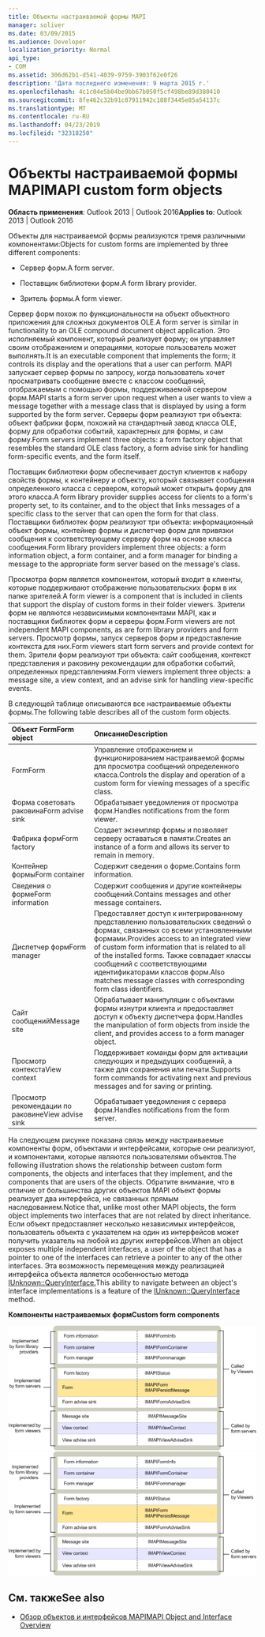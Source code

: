 ```yaml
---
title: Объекты настраиваемой формы MAPI
manager: soliver
ms.date: 03/09/2015
ms.audience: Developer
localization_priority: Normal
api_type:
- COM
ms.assetid: 306d62b1-d541-4039-9759-3903f62e0f26
description: 'Дата последнего изменения: 9 марта 2015 г.'
ms.openlocfilehash: 4c1c04e5b04be9bb67b050f5cf498be89d380410
ms.sourcegitcommit: 8fe462c32b91c87911942c188f3445e85a54137c
ms.translationtype: MT
ms.contentlocale: ru-RU
ms.lasthandoff: 04/23/2019
ms.locfileid: "32318250"
---
```

# <a name="mapi-custom-form-objects"></a><span data-ttu-id="280b5-103">Объекты настраиваемой формы MAPI</span><span class="sxs-lookup"><span data-stu-id="280b5-103">MAPI custom form objects</span></span>
  
<span data-ttu-id="280b5-104">**Область применения**: Outlook 2013 | Outlook 2016</span><span class="sxs-lookup"><span data-stu-id="280b5-104">**Applies to**: Outlook 2013 | Outlook 2016</span></span> 
  
<span data-ttu-id="280b5-105">Объекты для настраиваемой формы реализуются тремя различными компонентами:</span><span class="sxs-lookup"><span data-stu-id="280b5-105">Objects for custom forms are implemented by three different components:</span></span>
  
- <span data-ttu-id="280b5-106">Сервер форм.</span><span class="sxs-lookup"><span data-stu-id="280b5-106">A form server.</span></span>
    
- <span data-ttu-id="280b5-107">Поставщик библиотеки форм.</span><span class="sxs-lookup"><span data-stu-id="280b5-107">A form library provider.</span></span>
    
- <span data-ttu-id="280b5-108">Зритель формы.</span><span class="sxs-lookup"><span data-stu-id="280b5-108">A form viewer.</span></span>
    
<span data-ttu-id="280b5-109">Сервер форм похож по функциональности на объект объектного приложения для сложных документов OLE.</span><span class="sxs-lookup"><span data-stu-id="280b5-109">A form server is similar in functionality to an OLE compound document object application.</span></span> <span data-ttu-id="280b5-110">Это исполняемый компонент, который реализует форму; он управляет своим отображением и операциями, которые пользователь может выполнять.</span><span class="sxs-lookup"><span data-stu-id="280b5-110">It is an executable component that implements the form; it controls its display and the operations that a user can perform.</span></span> <span data-ttu-id="280b5-111">MAPI запускает сервер формы по запросу, когда пользователь хочет просматривать сообщение вместе с классом сообщений, отображаемым с помощью формы, поддерживаемой сервером форм.</span><span class="sxs-lookup"><span data-stu-id="280b5-111">MAPI starts a form server upon request when a user wants to view a message together with a message class that is displayed by using a form supported by the form server.</span></span> <span data-ttu-id="280b5-112">Серверы форм реализуют три объекта: объект фабрики форм, похожий на стандартный завод класса OLE, форму для обработки событий, характерных для формы, и сам форму.</span><span class="sxs-lookup"><span data-stu-id="280b5-112">Form servers implement three objects: a form factory object that resembles the standard OLE class factory, a form advise sink for handling form-specific events, and the form itself.</span></span> 
  
<span data-ttu-id="280b5-113">Поставщик библиотеки форм обеспечивает доступ клиентов к набору свойств формы, к контейнеру и объекту, который связывает сообщения определенного класса с сервером, который может открыть форму для этого класса.</span><span class="sxs-lookup"><span data-stu-id="280b5-113">A form library provider supplies access for clients to a form's property set, to its container, and to the object that links messages of a specific class to the server that can open the form for that class.</span></span> <span data-ttu-id="280b5-114">Поставщики библиотек форм реализуют три объекта: информационный объект формы, контейнер формы и диспетчер форм для привязки сообщения к соответствующему серверу форм на основе класса сообщения.</span><span class="sxs-lookup"><span data-stu-id="280b5-114">Form library providers implement three objects: a form information object, a form container, and a form manager for binding a message to the appropriate form server based on the message's class.</span></span>
  
<span data-ttu-id="280b5-115">Просмотра форм является компонентом, который входит в клиенты, которые поддерживают отображение пользовательских форм в их папке зрителей.</span><span class="sxs-lookup"><span data-stu-id="280b5-115">A form viewer is a component that is included in clients that support the display of custom forms in their folder viewers.</span></span> <span data-ttu-id="280b5-116">Зрители форм не являются независимыми компонентами MAPI, как и поставщики библиотек форм и серверы форм.</span><span class="sxs-lookup"><span data-stu-id="280b5-116">Form viewers are not independent MAPI components, as are form library providers and form servers.</span></span> <span data-ttu-id="280b5-117">Просмотр формы, запуск серверов форм и предоставление контекста для них.</span><span class="sxs-lookup"><span data-stu-id="280b5-117">Form viewers start form servers and provide context for them.</span></span> <span data-ttu-id="280b5-118">Зрители форм реализуют три объекта: сайт сообщения, контекст представления и раковину рекомендации для обработки событий, определенных представлениям.</span><span class="sxs-lookup"><span data-stu-id="280b5-118">Form viewers implement three objects: a message site, a view context, and an advise sink for handling view-specific events.</span></span>
  
<span data-ttu-id="280b5-119">В следующей таблице описываются все настраиваемые объекты формы.</span><span class="sxs-lookup"><span data-stu-id="280b5-119">The following table describes all of the custom form objects.</span></span> 
  
|<span data-ttu-id="280b5-120">**Объект Form**</span><span class="sxs-lookup"><span data-stu-id="280b5-120">**Form object**</span></span>|<span data-ttu-id="280b5-121">**Описание**</span><span class="sxs-lookup"><span data-stu-id="280b5-121">**Description**</span></span>|
|:-----|:-----|
|<span data-ttu-id="280b5-122">Form</span><span class="sxs-lookup"><span data-stu-id="280b5-122">Form</span></span>  <br/> |<span data-ttu-id="280b5-123">Управление отображением и функционированием настраиваемой формы для просмотра сообщений определенного класса.</span><span class="sxs-lookup"><span data-stu-id="280b5-123">Controls the display and operation of a custom form for viewing messages of a specific class.</span></span>  <br/> |
|<span data-ttu-id="280b5-124">Форма советовать раковина</span><span class="sxs-lookup"><span data-stu-id="280b5-124">Form advise sink</span></span>  <br/> |<span data-ttu-id="280b5-125">Обрабатывает уведомления от просмотра форм.</span><span class="sxs-lookup"><span data-stu-id="280b5-125">Handles notifications from the form viewer.</span></span>  <br/> |
|<span data-ttu-id="280b5-126">Фабрика форм</span><span class="sxs-lookup"><span data-stu-id="280b5-126">Form factory</span></span>  <br/> |<span data-ttu-id="280b5-127">Создает экземпляр формы и позволяет серверу оставаться в памяти.</span><span class="sxs-lookup"><span data-stu-id="280b5-127">Creates an instance of a form and allows its server to remain in memory.</span></span>  <br/> |
|<span data-ttu-id="280b5-128">Контейнер формы</span><span class="sxs-lookup"><span data-stu-id="280b5-128">Form container</span></span>  <br/> |<span data-ttu-id="280b5-129">Содержит сведения о форме.</span><span class="sxs-lookup"><span data-stu-id="280b5-129">Contains form information.</span></span>  <br/> |
|<span data-ttu-id="280b5-130">Сведения о форме</span><span class="sxs-lookup"><span data-stu-id="280b5-130">Form information</span></span>  <br/> |<span data-ttu-id="280b5-131">Содержит сообщения и другие контейнеры сообщений.</span><span class="sxs-lookup"><span data-stu-id="280b5-131">Contains messages and other message containers.</span></span>  <br/> |
|<span data-ttu-id="280b5-132">Диспетчер форм</span><span class="sxs-lookup"><span data-stu-id="280b5-132">Form manager</span></span>  <br/> |<span data-ttu-id="280b5-133">Предоставляет доступ к интегрированному представлению пользовательских сведений о формах, связанных со всеми установленными формами.</span><span class="sxs-lookup"><span data-stu-id="280b5-133">Provides access to an integrated view of custom form information that is related to all of the installed forms.</span></span> <span data-ttu-id="280b5-134">Также совпадает классы сообщений с соответствующими идентификаторами классов форм.</span><span class="sxs-lookup"><span data-stu-id="280b5-134">Also matches message classes with corresponding form class identifiers.</span></span>  <br/> |
|<span data-ttu-id="280b5-135">Сайт сообщений</span><span class="sxs-lookup"><span data-stu-id="280b5-135">Message site</span></span>  <br/> |<span data-ttu-id="280b5-136">Обрабатывает манипуляции с объектами формы изнутри клиента и предоставляет доступ к объекту диспетчера форм.</span><span class="sxs-lookup"><span data-stu-id="280b5-136">Handles the manipulation of form objects from inside the client, and provides access to a form manager object.</span></span>  <br/> |
|<span data-ttu-id="280b5-137">Просмотр контекста</span><span class="sxs-lookup"><span data-stu-id="280b5-137">View context</span></span>  <br/> |<span data-ttu-id="280b5-138">Поддерживает команды форм для активации следующих и предыдущих сообщений, а также для сохранения или печати.</span><span class="sxs-lookup"><span data-stu-id="280b5-138">Supports form commands for activating next and previous messages and for saving or printing.</span></span>  <br/> |
|<span data-ttu-id="280b5-139">Просмотр рекомендации по раковине</span><span class="sxs-lookup"><span data-stu-id="280b5-139">View advise sink</span></span>  <br/> |<span data-ttu-id="280b5-140">Обрабатывает уведомления с сервера форм.</span><span class="sxs-lookup"><span data-stu-id="280b5-140">Handles notifications from the form server.</span></span>  <br/> |
   
<span data-ttu-id="280b5-141">На следующем рисунке показана связь между настраиваемые компоненты форм, объектами и интерфейсами, которые они реализуют, и компонентами, которые являются пользователями объектов.</span><span class="sxs-lookup"><span data-stu-id="280b5-141">The following illustration shows the relationship between custom form components, the objects and interfaces that they implement, and the components that are users of the objects.</span></span> <span data-ttu-id="280b5-142">Обратите внимание, что в отличие от большинства других объектов MAPI объект формы реализует два интерфейса, не связанных прямым наследованием.</span><span class="sxs-lookup"><span data-stu-id="280b5-142">Notice that, unlike most other MAPI objects, the form object implements two interfaces that are not related by direct inheritance.</span></span> <span data-ttu-id="280b5-143">Если объект предоставляет несколько независимых интерфейсов, пользователь объекта с указателем на один из интерфейсов может получить указатель на любой из других интерфейсов.</span><span class="sxs-lookup"><span data-stu-id="280b5-143">When an object exposes multiple independent interfaces, a user of the object that has a pointer to one of the interfaces can retrieve a pointer to any of the other interfaces.</span></span> <span data-ttu-id="280b5-144">Эта возможность перемещения между реализацией интерфейса объекта является особенностью метода [IUnknown::QueryInterface.](https://msdn.microsoft.com/library/54d5ff80-18db-43f2-b636-f93ac053146d%28Office.15%29.aspx)</span><span class="sxs-lookup"><span data-stu-id="280b5-144">This ability to navigate between an object's interface implementations is a feature of the [IUnknown::QueryInterface](https://msdn.microsoft.com/library/54d5ff80-18db-43f2-b636-f93ac053146d%28Office.15%29.aspx) method.</span></span> 
  
<span data-ttu-id="280b5-145">**Компоненты настраиваемых форм**</span><span class="sxs-lookup"><span data-stu-id="280b5-145">**Custom form components**</span></span>
  
<span data-ttu-id="280b5-146">![Настраиваемые компоненты](media/amapi_67.gif "формы Настраиваемые компоненты формы")</span><span class="sxs-lookup"><span data-stu-id="280b5-146">![Custom form components](media/amapi_67.gif "Custom form components")</span></span>
  
## <a name="see-also"></a><span data-ttu-id="280b5-147">См. также</span><span class="sxs-lookup"><span data-stu-id="280b5-147">See also</span></span>

- [<span data-ttu-id="280b5-148">Обзор объектов и интерфейсов MAPI</span><span class="sxs-lookup"><span data-stu-id="280b5-148">MAPI Object and Interface Overview</span></span>](mapi-object-and-interface-overview.md)

